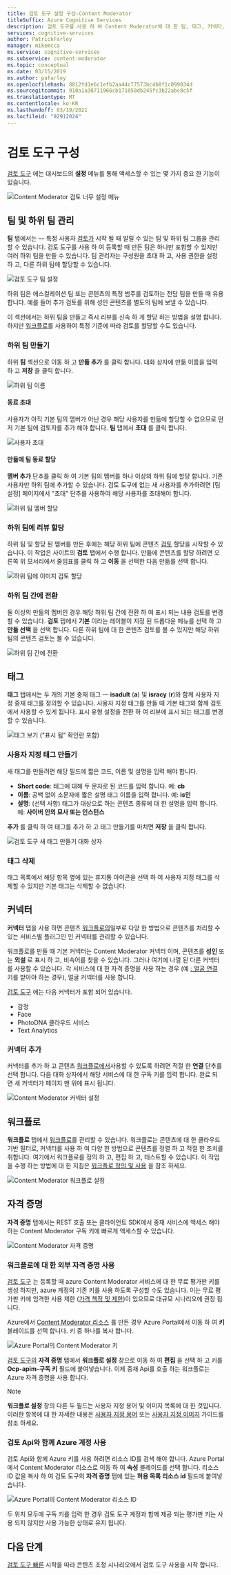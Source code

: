 ```yaml
---
title: 검토 도구 설정 구성-Content Moderator
titleSuffix: Azure Cognitive Services
description: 검토 도구를 사용 하 여 Content Moderator에 대 한 팀, 태그, 커넥터, 워크플로 및 자격 증명을 구성 하거나 검색할 수 있습니다.
services: cognitive-services
author: PatrickFarley
manager: mikemcca
ms.service: cognitive-services
ms.subservice: content-moderator
ms.topic: conceptual
ms.date: 03/15/2019
ms.author: pafarley
ms.openlocfilehash: 8812fd1e6c1efb2aa44c77573bc4b8f1c099834d
ms.sourcegitcommit: 910a1a38711966cb171050db245fc3b22abc8c5f
ms.translationtype: MT
ms.contentlocale: ko-KR
ms.lasthandoff: 03/19/2021
ms.locfileid: "92912024"
---
```

# <a name="configure-the-review-tool"></a>검토 도구 구성

[검토 도구](https://contentmoderator.cognitive.microsoft.com) 에는 대시보드의 **설정** 메뉴를 통해 액세스할 수 있는 몇 가지 중요 한 기능이 있습니다.

![Content Moderator 검토 너무 설정 메뉴](images/settings-1.png)

## <a name="manage-team-and-subteams"></a>팀 및 하위 팀 관리

**팀** 탭에서는 &mdash; 특정 사용자 [검토가](../review-api.md#reviews) 시작 될 때 알릴 수 있는 팀 및 하위 팀 그룹을 관리할 수 있습니다. 검토 도구를 사용 하 여 등록할 때 만든 팀은 하나만 포함할 수 있지만 여러 하위 팀을 만들 수 있습니다. 팀 관리자는 구성원을 초대 하 고, 사용 권한을 설정 하 고, 다른 하위 팀에 할당할 수 있습니다.

![검토 도구 팀 설정](images/settings-2-team.png)

하위 팀은 에스컬레이션 팀 또는 콘텐츠의 특정 범주를 검토하는 전담 팀을 만들 때 유용합니다. 예를 들어 추가 검토를 위해 성인 콘텐츠를 별도의 팀에 보낼 수 있습니다.

이 섹션에서는 하위 팀을 만들고 즉시 리뷰를 신속 하 게 할당 하는 방법을 설명 합니다. 하지만 [워크플로](workflows.md)를 사용하여 특정 기준에 따라 검토를 할당할 수도 있습니다.

### <a name="create-a-subteam"></a>하위 팀 만들기

하위 **팀** 섹션으로 이동 하 고 **만듦 추가** 를 클릭 합니다. 대화 상자에 만듦 이름을 입력 하 고 **저장** 을 클릭 합니다.

![하위 팀 이름](images/1-Teams-2.PNG)

#### <a name="invite-teammates"></a>동료 초대

사용자가 아직 기본 팀의 멤버가 아닌 경우 해당 사용자를 만듦에 할당할 수 없으므로 먼저 기본 팀에 검토자를 추가 해야 합니다. **팀** 탭에서 **초대** 를 클릭 합니다.

![사용자 초대](images/invite-users.png)

#### <a name="assign-teammates-to-subteam"></a>만듦에 팀 동료 할당

**멤버 추가** 단추를 클릭 하 여 기본 팀의 멤버를 하나 이상의 하위 팀에 할당 합니다. 기존 사용자만 하위 팀에 추가할 수 있습니다. 검토 도구에 없는 새 사용자를 추가하려면 [팀 설정] 페이지에서 "초대" 단추를 사용하여 해당 사용자를 초대해야 합니다.

![하위 팀 멤버 할당](images/1-Teams-3.PNG)

### <a name="assign-reviews-to-subteams"></a>하위 팀에 리뷰 할당

하위 팀 및 할당 된 멤버를 만든 후에는 해당 하위 팀에 콘텐츠 [검토](../review-api.md#reviews) 할당을 시작할 수 있습니다. 이 작업은 사이트의 **검토** 탭에서 수행 합니다.
만듦에 콘텐츠를 할당 하려면 오른쪽 위 모서리에서 줄임표를 클릭 하 고 **이동** 을 선택한 다음 만듦를 선택 합니다.

![하위 팀에 이미지 검토 할당](images/3-review-image-subteam-1.png)

### <a name="switch-between-subteams"></a>하위 팀 간에 전환

둘 이상의 만듦의 멤버인 경우 해당 하위 팀 간에 전환 하 여 표시 되는 내용 검토를 변경할 수 있습니다. **검토** 탭에서 **기본** 이라는 레이블이 지정 된 드롭다운 메뉴를 선택 하 고 **만듦 선택** 을 선택 합니다. 다른 하위 팀에 대 한 콘텐츠 검토를 볼 수 있지만 해당 하위 팀의 콘텐츠 검토는 볼 수 있습니다.

![하위 팀 간에 전환](images/3-review-image-subteam-2.png)

## <a name="tags"></a>태그

**태그** 탭에서는 두 개의 기본 중재 태그 &mdash; **isadult** (**a**) 및 **isracy** (**r**)와 함께 사용자 지정 중재 태그를 정의할 수 있습니다. 사용자 지정 태그를 만들 때 기본 태그와 함께 검토에서 사용할 수 있게 됩니다. 표시 유형 설정을 전환 하 여 리뷰에 표시 되는 태그를 변경할 수 있습니다.

![태그 보기 ("표시 됨" 확인란 포함)](images/tags-4-disable.png)

### <a name="create-custom-tags"></a>사용자 지정 태그 만들기

새 태그를 만들려면 해당 필드에 짧은 코드, 이름 및 설명을 입력 해야 합니다.

- **Short code**: 태그에 대해 두 문자로 된 코드를 입력 합니다. 예: **cb**
- **이름**: 공백 없이 소문자에 짧은 설명 태그 이름을 입력 합니다. 예: **is인**
- **설명**: (선택 사항) 태그가 대상으로 하는 콘텐츠 종류에 대 한 설명을 입력 합니다. 예: **사이버 인의 묘사 또는 인스턴스**

**추가** 를 클릭 하 여 태그를 추가 하 고 태그 만들기를 마치면 **저장** 을 클릭 합니다.

![검토 도구 새 태그 만들기 대화 상자](images/settings-3-tags.png)

### <a name="delete-tags"></a>태그 삭제

태그 목록에서 해당 항목 옆에 있는 휴지통 아이콘을 선택 하 여 사용자 지정 태그를 삭제할 수 있지만 기본 태그는 삭제할 수 없습니다.

## <a name="connectors"></a>커넥터

**커넥터** 탭을 사용 하면 콘텐츠 [워크플로의](../review-api.md#workflows)일부로 다양 한 방법으로 콘텐츠를 처리할 수 있는 서비스별 플러그인 인 커넥터를 관리할 수 있습니다.

워크플로를 만들 때 기본 커넥터는 Content Moderator 커넥터 이며, 콘텐츠를 **성인** 또는 **외설** 로 표시 하 고, 비속어를 찾을 수 있습니다. 그러나 여기에 나열 된 다른 커넥터를 사용할 수 있습니다. 각 서비스에 대 한 자격 증명을 사용 하는 경우 (예 [: 얼굴 연결](../../face/overview.md) 키를 받아야 하는 경우), 얼굴 커넥터를 사용 합니다.

[검토 도구](./human-in-the-loop.md) 에는 다음 커넥터가 포함 되어 있습니다.

- 감정
- Face
- PhotoDNA 클라우드 서비스
- Text Analytics

### <a name="add-a-connector"></a>커넥터 추가

커넥터를 추가 하 고 콘텐츠 [워크플로에서](../review-api.md#workflows)사용할 수 있도록 하려면 적절 한 **연결** 단추를 선택 합니다. 다음 대화 상자에서 해당 서비스에 대 한 구독 키를 입력 합니다. 완료 되 면 새 커넥터가 페이지 맨 위에 표시 됩니다.

![Content Moderator 커넥터 설정](images/settings-4-connectors.png)

## <a name="workflows"></a>워크플로

**워크플로** 탭에서 [워크플로](../review-api.md#workflows)를 관리할 수 있습니다. 워크플로는 콘텐츠에 대 한 클라우드 기반 필터로, 커넥터를 사용 하 여 다양 한 방법으로 콘텐츠를 정렬 하 고 적절 한 조치를 취합니다. 여기에서 워크플로를 정의 하 고, 편집 하 고, 테스트할 수 있습니다. 이 작업을 수행 하는 방법에 대 한 지침은 [워크플로 정의 및 사용](Workflows.md) 을 참조 하세요.

![Content Moderator 워크플로 설정](images/settings-5-workflows.png)

## <a name="credentials"></a>자격 증명

**자격 증명** 탭에서는 REST 호출 또는 클라이언트 SDK에서 중재 서비스에 액세스 해야 하는 Content Moderator 구독 키에 빠르게 액세스할 수 있습니다.

![Content Moderator 자격 증명](images/settings-6-credentials.png)

### <a name="use-external-credentials-for-workflows"></a>워크플로에 대 한 외부 자격 증명 사용

[검토 도구](https://contentmoderator.cognitive.microsoft.com) 는 등록할 때 azure Content Moderator 서비스에 대 한 무료 평가판 키를 생성 하지만, azure 계정의 기존 키를 사용 하도록 구성할 수도 있습니다. 이는 무료 평가판 키에 엄격한 사용 제한 ([가격 책정 및 제한](https://azure.microsoft.com/pricing/details/cognitive-services/content-moderator/))이 있으므로 대규모 시나리오에 권장 됩니다.

Azure에서 [Content Moderator 리소스](https://ms.portal.azure.com/#create/Microsoft.CognitiveServicesContentModerator) 를 만든 경우 Azure Portal에서 이동 하 여 **키** 블레이드를 선택 합니다. 키 중 하나를 복사 합니다.

![Azure Portal의 Content Moderator 키](images/credentials-azure-portal-keys.PNG)

[검토 도구의](https://contentmoderator.cognitive.microsoft.com) **자격 증명** 탭에서 **워크플로 설정** 창으로 이동 하 여 **편집** 을 선택 하 고 키를 **Ocp-apim-구독 키** 필드에 붙여넣습니다. 이제 중재 Api를 호출 하는 워크플로는 Azure 자격 증명을 사용 합니다.

> [!NOTE]
> **워크플로 설정** 창의 다른 두 필드는 사용자 지정 용어 및 이미지 목록에 대 한 것입니다. 이러한 항목에 대 한 자세한 내용은 [사용자 지정 용어](../try-terms-list-api.md) 또는 [사용자 지정 이미지](../try-image-list-api.md) 가이드를 참조 하세요.

### <a name="use-your-azure-account-with-the-review-apis"></a>검토 Api와 함께 Azure 계정 사용

검토 Api와 함께 Azure 키를 사용 하려면 리소스 ID를 검색 해야 합니다. Azure Portal에서 Content Moderator 리소스로 이동 하 여 **속성** 블레이드를 선택 합니다. 리소스 ID 값을 복사 하 여 검토 도구의 **자격 증명** 탭에 있는 **허용 목록 리소스 id** 필드에 붙여넣습니다.

![Azure Portal의 Content Moderator 리소스 ID](images/credentials-azure-portal-resourceid.PNG)

두 위치 모두에 구독 키를 입력 한 경우 검토 도구 계정과 함께 제공 되는 평가판 키는 사용 되지 않지만 사용 가능한 상태로 유지 됩니다.

## <a name="next-steps"></a>다음 단계

[검토 도구 빠른](../quick-start.md) 시작을 따라 콘텐츠 조정 시나리오에서 검토 도구 사용을 시작 합니다.